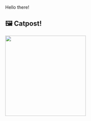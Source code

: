 Hello there!



## 🖼️ Catpost!

<sub>
    <img src="https://cdn2.thecatapi.com/images/mRICWFVwL.png" height="256">
</sub>

